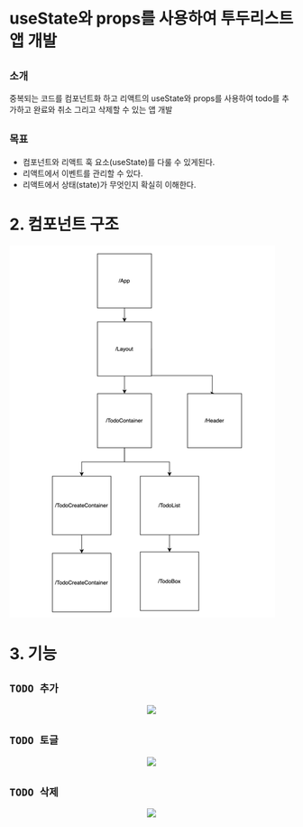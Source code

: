 # useState와 props를 사용하여 투두리스트 앱 개발
## `소개 ` 
중복되는 코드를 컴포넌트화 하고 리액트의 useState와 props를 사용하여 todo를 추가하고 완료와 취소 그리고 삭제할 수 있는 앱 개발  

## `목표`
- 컴포넌트와 리액트 훅 요소(useState)를 다룰 수 있게된다.
- 리액트에서 이벤트를 관리할 수 있다.
- 리액트에서 상태(state)가 무엇인지 확실히 이해한다.

# 2. 컴포넌트 구조
![img.png](src/assets/ReadmeImage.png)

# 3. 기능
## `TODO 추가`  

<p align="center">
  <img src="https://github.com/whitewise95/tomorrow-learning-camp/assets/81284265/8678cbda-9293-4e14-b7d3-c5d51f28f59f">
</p>

## `TODO 토글`  
<p align="center">
  <img src="https://github.com/whitewise95/tomorrow-learning-camp/assets/81284265/70db1ec4-5c6b-4577-bf1c-e37a3dca4628">
</p>

## `TODO 삭제`  
<p align="center">
  <img src="https://github.com/whitewise95/tomorrow-learning-camp/assets/81284265/968e5d34-1020-4ba7-8e44-bf623f4e9595">
</p>


